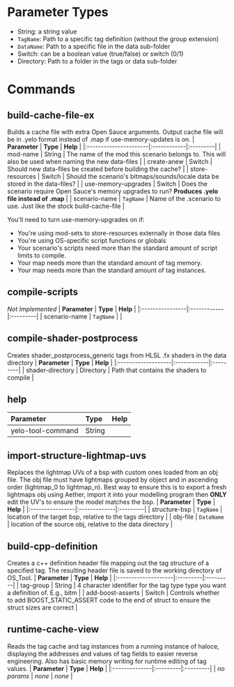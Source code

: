 

# Parameter Types #
  * String: a string value
  * `TagName`: Path to a specific tag definition (without the group extension)
  * `DataName`: Path to a specific file in the data sub-folder
  * Switch: can be a boolean value (true/false) or switch (0/1)
  * Directory: Path to a folder in the tags or data sub-folder

# Commands #

## build-cache-file-ex ##
Builds a cache file with extra Open Sauce arguments. Output cache file will be in .yelo format instead of .map if use-memory-updates is on.
| **Parameter**         |  **Type**   | **Help** |
|:----------------------|:------------|:---------|
| mod-name              |  String     | The name of the mod this scenario belongs to. This will also be used when naming the new data-files |
| create-anew           |  Switch     | Should new data-files be created before building the cache? |
| store-resources       |  Switch     | Should the scenario's bitmaps/sounds/locale data be stored in the data-files? |
| use-memory-upgrades   |  Switch     | Does the scenario require Open Sauce's memory upgrades to run? **Produces .yelo file instead of .map** |
| scenario-name         | `TagName`   | Name of the .scenario to use. Just like the stock build-cache-file |

You'll need to turn use-memory-upgrades on if:
  * You're using mod-sets to store-resources externally in those data files
  * You're using OS-specific script functions or globals
  * Your scenario's scripts need more than the standard amount of script limits to compile.
  * Your map needs more than the standard amount of tag memory.
  * Your map needs more than the standard amount of tag instances.


## compile-scripts ##
_Not Implemented_
| **Parameter**   |  **Type**   | **Help** |
|:----------------|:------------|:---------|
| scenario-name   | `TagName`   |          |


## compile-shader-postprocess ##
Creates shader\_postprocess\_generic tags from HLSL .fx shaders in the data directory
| **Parameter**      | **Type**    | **Help** |
|:-------------------|:------------|:---------|
| shader-directory   | Directory   | Path that contains the shaders to compile |


## help ##

| **Parameter**       | **Type** | **Help** |
|:--------------------|:---------|:---------|
| yelo-tool-command   | String   |          |


## import-structure-lightmap-uvs ##
Replaces the lightmap UVs of a bsp with custom ones loaded from an obj file. The obj file must have lightmaps grouped by object and in ascending order (lightmap\_0 to lightmap\_n). Best way to ensure this is to export a fresh lightmaps obj using Aether, import it into your modelling program then **ONLY** edit the UV's to ensure the model matches the bsp.
| **Parameter**   |  **Type**    | **Help** |
|:----------------|:-------------|:---------|
| structure-bsp   | `TagName`    | location of the target bsp, relative to the tags directory |
| obj-file        | `DataName`   | location of the source obj, relative to the data directory |


## build-cpp-definition ##
Creates a c++ definition header file mapping out the tag structure of a specified tag.
The resulting header file is saved to the working directory of OS\_Tool.
| **Parameter**       | **Type** | **Help** |
|:--------------------|:---------|:---------|
| tag-group           | String   | 4 character identifier for the tag type type you want a definition of. E.g., bitm |
| add-boost-asserts   | Switch   | Controls whether to add BOOST\_STATIC\_ASSERT code to the end of struct to ensure the struct sizes are correct |


## runtime-cache-view ##
Reads the tag cache and tag instances from a running instance of haloce, displaying the addresses and values of tag fields to easier reverse engineering. Also has basic memory writing for runtime editing of tag values.
| **Parameter** | **Type** | **Help** |
|:--------------|:---------|:---------|
| _no params_   | _none_   | _none_   |